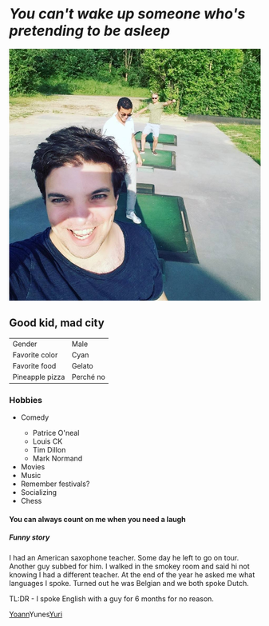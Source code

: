 <!DOCTYPE html>
<html lang="en">
    <head>
      <meta charset="UTF-8">
      <title>Yunes Hama</title>
    </head>
      <body>
        <h1><i>You can't wake up someone who's pretending to be asleep</i></h1>
        <img src="https://raw.githubusercontent.com/YunesHama/challenge-markdown/master/Yunes.jpg" alt="yunesfoto">
        <h2>Good kid, mad city</h2>
        <table style="width:100%">
          <tr>
            <td>Gender</td>
            <td>Male</td>
          </tr>
          <tr>
            <td>Favorite color</td>
            <td>Cyan</td>
          </tr>
          <tr>
            <td>Favorite food</td>
            <td>Gelato</td>
          </tr>
          <tr>
            <td>Pineapple pizza</td>
            <td>Perché no</td>
          </tr>
        </table>
      <h3>Hobbies</h3>
        <ul>
          <li>Comedy</li>
            <ul>
              <li>Patrice O'neal</li>
              <li>Louis CK</li>
              <li>Tim Dillon</li>
              <li>Mark Normand</li>
            </ul>
          <li>Movies</li>
          <li>Music</li>
          <li>Remember festivals?</li>
          <li>Socializing</li>
          <li>Chess</li>
        </ul>
      <h4>You can always count on me when you need a laugh</h4>
      <h5>Funny story</h5>
        <p>I had an American saxophone teacher. Some day he left to go on tour. Another guy subbed for him. I walked in the smokey room and said hi not knowing I had a different teacher. At the end of the year he asked me what languages I spoke. Turned out he was Belgian and we both spoke Dutch.
        </p>
        <p>TL:DR - I spoke English with a guy for 6 months for no reason.</p>
      </body>
    <a href="https://yoannstas.github.io/markdown-warmup-css/">Yoann</a>Yunes<a href="https://yurifra.github.io/markdown-warmup-css/">Yuri</a>
</html>
